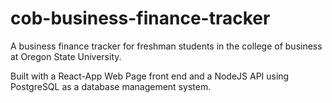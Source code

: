# cob-business-finance-tracker
A business finance tracker for freshman students in the college of business at Oregon State University.

Built with a React-App Web Page front end and a NodeJS API using PostgreSQL as a database management system.
